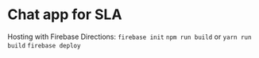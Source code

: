 # Chat app for SLA

Hosting with Firebase Directions:
`firebase init`
`npm run build` or `yarn run build`
`firebase deploy`
